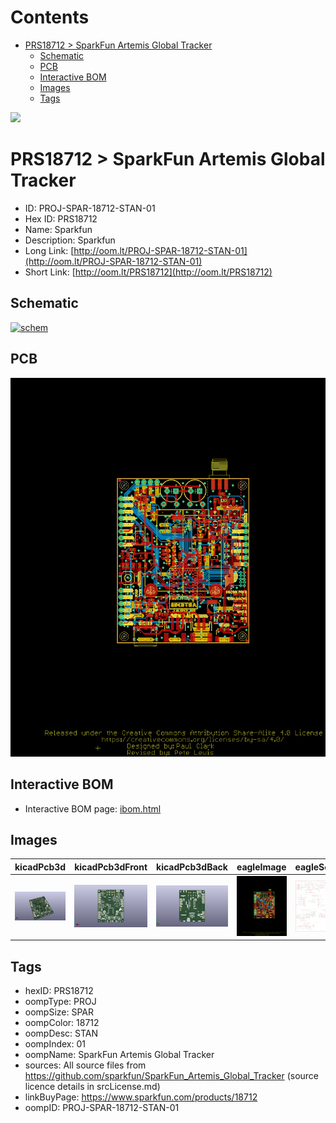 



Contents
========

* [PRS18712 > SparkFun Artemis Global Tracker](#prs18712--sparkfun-artemis-global-tracker)
	* [Schematic](#schematic)
	* [PCB](#pcb)
	* [Interactive BOM](#interactive-bom)
	* [Images](#images)
	* [Tags](#tags)
  
![][im]
# PRS18712 > SparkFun Artemis Global Tracker

- ID: PROJ-SPAR-18712-STAN-01
- Hex ID: PRS18712
- Name: Sparkfun
- Description: Sparkfun
- Long Link: [http://oom.lt/PROJ-SPAR-18712-STAN-01](http://oom.lt/PROJ-SPAR-18712-STAN-01)
- Short Link: [http://oom.lt/PRS18712](http://oom.lt/PRS18712)

## Schematic
  
[![schem](eagleSchemImage.png)](eagleSchemImage.png)
## PCB
  
[![pcb](eagleImage.png)](eagleImage.png)
## Interactive BOM

- Interactive BOM page: [ibom.html](https://htmlpreview.github.io/?https://github.com/oomlout/oomlout_OOMP_projects/blob/main/PROJ-SPAR-18712-STAN-01/kicad/bom/ibom.html)

## Images
  
  

|kicadPcb3d|kicadPcb3dFront|kicadPcb3dBack|eagleImage|eagleSchemImage|
| :---: | :---: | :---: | :---: | :---: |
|[![kicadPcb3d](kicadPcb3d_140.png)](kicadPcb3d.png)|[![kicadPcb3dFront](kicadPcb3dFront_140.png)](kicadPcb3dFront.png)|[![kicadPcb3dBack](kicadPcb3dBack_140.png)](kicadPcb3dBack.png)|[![eagleImage](eagleImage_140.png)](eagleImage.png)|[![eagleSchemImage](eagleSchemImage_140.png)](eagleSchemImage.png)|

## Tags

- hexID: PRS18712
- oompType: PROJ
- oompSize: SPAR
- oompColor: 18712
- oompDesc: STAN
- oompIndex: 01
- oompName: SparkFun Artemis Global Tracker
- sources: All source files from https://github.com/sparkfun/SparkFun_Artemis_Global_Tracker (source licence details in srcLicense.md)
- linkBuyPage: https://www.sparkfun.com/products/18712
- oompID: PROJ-SPAR-18712-STAN-01



[im]: kicadPcb3d_450.png
